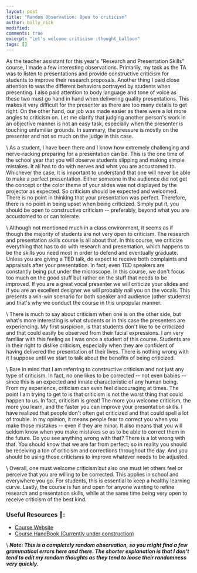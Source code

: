 ```yaml
---
layout: post
title: "Random Observation: Open to criticism"
author: billy_rick
modified:
comments: true
excerpt: "Let's welcome criticism :thought_balloon"
tags: []
---
```


As the teacher assistant for this year's "Research and Presentation Skills" course, I made a few interesting observations. Primarily, my task as the TA was to listen to presentations and provide constructive criticism for students to improve their research proposals. Another thing I paid close attention to was the different behaviors portrayed by students when presenting. I also paid attention to body language and tone of voice as these two must go hand in hand when delivering quality presentations. This makes it very difficult for the presenter as there are too many details to get right. On the other hand, our job was made easier as there were a lot more angles to criticism on. Let me clarify that judging another person's work in an objective manner is not an easy task, especially when the presenter is touching unfamiliar grounds. In summary, the pressure is mostly on the presenter and not so much on the judge in this case. 

\\
As a student, I have been there and I know how extremely challenging and nerve-racking preparing for a presentation can be. This is the one time of the school year that you will observe students slipping and making simple mistakes. It all has to do with nerves and what you are accustomed to. Whichever the case, it is important to understand that one will never be able to make a perfect presentation. Either someone in the audience did not get the concept or the color theme of your slides was not displayed by the projector as expected. So criticism should be expected and welcomed. There is no point in thinking that your presentation was perfect. Therefore, there is no point in being upset when being criticized. Simply put it, you should be open to constructive criticism -- preferably, beyond what you are accustomed to or can tolerate.

\\
Although not mentioned much in a class environment, it seems as if though the majority of students are not very open to criticism. The research and presentation skills course is all about that. In this course, we criticize everything that has to do with research and presentation, which happens to be the skills you need most in order to defend and eventually graduate. Unless you are giving a TED talk, do expect to receive both complaints and appraisals after your presentation. In fact, even TED speakers are constantly being put under the microscope. In this course, we don't focus too much on the good stuff but rather on the stuff that needs to be improved. If you are a great vocal presenter we will criticize your slides and if you are an excellent designer we will probably nail you on the vocals. This presents a win-win scenario for both speaker and audience (other students) and that's why we conduct the course in this unpopular manner.  

\\
There is much to say about criticism when one is on the other side, but what's more interesting is what students or in this case the presenters are experiencing. My first suspicion, is that students don't like to be criticized and that could easily be observed from their facial expressions. I am very familiar with this feeling as I was once a student of this course. Students are in their right to dislike criticism, especially when they are confident of having delivered the presentation of their lives. There is nothing wrong with it I suppose until we start to talk about the benefits of being criticized. 

\\
Bare in mind that I am referring to constructive criticism and not just any type of criticism. In fact, no one likes to be corrected -- not even babies -- since this is an expected and innate characteristic of any human being. From my experience, criticism can even feel discouraging at times. The point I am trying to get to is that criticism is not the worst thing that could happen to us. In fact, criticism is great! The more you welcome criticism, the more you learn, and the faster you can improve your presentation skills. I have realized that people don't often get criticized and that could spell a lot of trouble. In my opinion, it means people fear to correct you when you make those mistakes -- even if they are minor. It also means that you will seldom know when you make mistakes so as to be able to correct them in the future. Do you see anything wrong with that? There is a lot wrong with that. You should know that we are far from perfect; so in reality you should be receiving a ton of criticism and corrections throughout the day. And you should be using those criticisms to improve whatever needs to be adjusted. 

\\
Overall, one must welcome criticism but also one must let others feel or perceive that you are willing to be corrected. This applies in school and everywhere you go. For students, this is essential to keep a healthy learning curve. Lastly, the course is fun and open for anyone wanting to refine research and presentation skills, while at the same time being very open to receive criticism of the best kind. 

### Useful Resources :link::
- [Course Website](http://www.cs.nthu.edu.tw/~yishin/Courses/ISA6882/2016_index.html)
- [Course HandBook (Currently under construction)](https://github.com/omarsar/research_tips)

\\
***Note: This is a completely random observation, so you might find a few grammatical errors here and there. The shorter explanation is that I don't tend to edit my random thoughts as they tend to loose their randomness very quickly.***